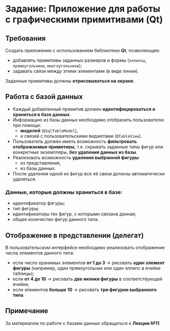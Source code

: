 # Задание: Приложение для работы с графическими примитивами (Qt)

## Требования

Создать приложение с использованием библиотеки **Qt**, позволяющее:
- добавлять примитивы заданных размеров и формы (`эллипсы`, `прямоугольники`, `многоугольники`);  
- задавать связи между этими элементами (в виде линии).  

Заданные примитивы должны **отрисовываться на экране**.  

## Работа с базой данных

- Каждый добавленный примитив должен **идентифицироваться и храниться в базе данных**.  
- Информацию из базы данных необходимо отобразить пользователю при помощи:
  - **моделей** (`QSqlTableModel`),  
  - и связей с пользовательскими виджетами (`QTableView`).  
- Пользователь должен иметь возможность **фильтровать отображаемые примитивы**, т.е. скрывать заданные типы фигур или конкретные экземпляры, **без удаления данных из базы**.  
- Реализовать возможность **удаления выбранной фигуры**:
  - из представления,  
  - из базы данных.  
- После удаления одной из фигур все её связи должны автоматически удаляться.  

### Данные, которые должны храниться в базе:
- идентификатор фигуры;  
- тип фигуры;  
- идентификаторы тех фигур, с которыми связана данная;  
- общее количество фигур данного типа.  

## Отображение в представлении (делегат)

В пользовательском интерфейсе необходимо реализовать отображение числа элементов данного типа:  
- если число хранимых элементов **от 1 до 3** → рисовать **один элемент фигуры** (например, один прямоугольник или один эллипс в ячейке таблицы);  
- если **от 4 до 10** → рисовать **две иконки фигуры** в соответствующей ячейке;  
- если элементов **больше 10** → рисовать **три фигурки выбранного типа**.  

## Примечание

За материалом по работе с базами данных обращаться к **Лекции №11**.  
